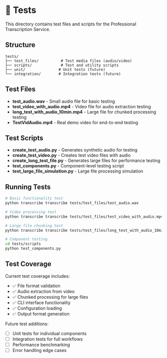 # 🧪 Tests

This directory contains test files and scripts for the Professional Transcription Service.

## Structure

```
tests/
├── test_files/          # Test media files (audio/video)
├── scripts/             # Test and utility scripts
├── unit/               # Unit tests (future)
└── integration/        # Integration tests (future)
```

## Test Files

- **test_audio.wav** - Small audio file for basic testing
- **test_video_with_audio.mp4** - Video file for audio extraction testing
- **long_test_with_audio_10min.mp4** - Large file for chunked processing testing
- **TestVidAudio.mp4** - Real demo video for end-to-end testing

## Test Scripts

- **create_test_audio.py** - Generates synthetic audio for testing
- **create_test_video.py** - Creates test video files with audio
- **create_long_test_file.py** - Generates large files for performance testing
- **test_components.py** - Component-level testing script
- **test_large_file_simulation.py** - Large file processing simulation

## Running Tests

```bash
# Basic functionality test
python transcribe transcribe tests/test_files/test_audio.wav

# Video processing test
python transcribe transcribe tests/test_files/test_video_with_audio.mp4

# Large file chunking test
python transcribe transcribe tests/test_files/long_test_with_audio_10min.mp4 --verbose

# Component testing
cd tests/scripts
python test_components.py
```

## Test Coverage

Current test coverage includes:
- ✅ File format validation
- ✅ Audio extraction from video
- ✅ Chunked processing for large files
- ✅ CLI interface functionality
- ✅ Configuration loading
- ✅ Output format generation

Future test additions:
- [ ] Unit tests for individual components
- [ ] Integration tests for full workflows
- [ ] Performance benchmarking
- [ ] Error handling edge cases